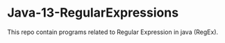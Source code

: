 # Java-13-RegularExpressions
This repo contain programs related to Regular Expression in java (RegEx).
